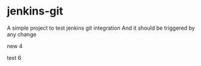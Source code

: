 # jenkins-git
A simple project to test jenkins git integration
And it should be triggered by any change

new 4


test 6
